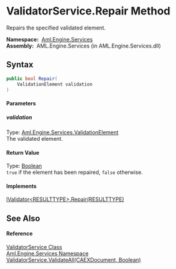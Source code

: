 ValidatorService.Repair Method
==============================
Repairs the specified validated element.

  **Namespace:**  [Aml.Engine.Services][1]  
  **Assembly:**  AML.Engine.Services (in AML.Engine.Services.dll)

Syntax
------

```csharp
public bool Repair(
	ValidationElement validation
)
```

#### Parameters

##### *validation*
Type: [Aml.Engine.Services.ValidationElement][2]  
The validated element.

#### Return Value
Type: [Boolean][3]  
`true` if the element has been repaired, `false` otherwise. 
#### Implements
[IValidator&lt;RESULTTYPE>.Repair(RESULTTYPE)][4]  


See Also
--------

#### Reference
[ValidatorService Class][5]  
[Aml.Engine.Services Namespace][1]  
[ValidatorService.ValidateAll(CAEXDocument, Boolean)][6]  

[1]: ../README.md
[2]: ../ValidationElement/README.md
[3]: https://docs.microsoft.com/dotnet/api/system.boolean
[4]: ../../Aml.Engine.Services.Interfaces/IValidator_1/Repair.md
[5]: README.md
[6]: ValidateAll_1.md
[7]: https://www.automationml.org
[8]: ../../icons/logoShade.png
